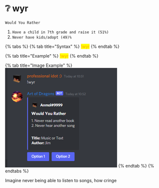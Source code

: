 # ❔ wyr

`Would You Rather`

1. `Have a child in 7th grade and raise it (51%)`
2. `Never have kids/adopt (49)%`

{% tabs %}
{% tab title="Syntax" %}
<mark style="color:orange;">!wyr</mark>
{% endtab %}

{% tab title="Example" %}
<mark style="color:orange;">!wyr</mark>
{% endtab %}

{% tab title="Image Example" %}
![](<../.gitbook/assets/image (37).png>)
{% endtab %}
{% endtabs %}

Imagine never being able to listen to songs, how cringe

